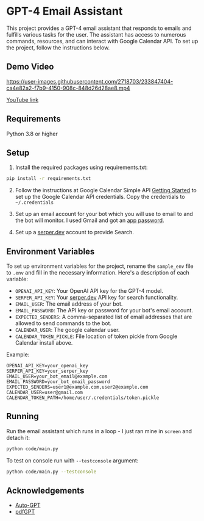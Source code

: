 # GPT-4 Email Assistant
This project provides a GPT-4 email assistant that responds to emails and fulfills various tasks for the user. The assistant has access to numerous commands, resources, and can interact with Google Calendar API. To set up the project, follow the instructions below.

## Demo Video
https://user-images.githubusercontent.com/2718703/233847404-ca4e82a2-f7b9-4150-908c-848d26d28ae8.mp4

[YouTube link](https://youtu.be/HoxkBxHqSuE)

## Requirements
Python 3.8 or higher

## Setup

1. Install the required packages using requirements.txt:

``` bash
pip install -r requirements.txt
```

2. Follow the instructions at Google Calendar Simple API [Getting Started](https://google-calendar-simple-api.readthedocs.io/en/latest/getting_started.html) to set up the Google Calendar API credentials. Copy the credentials to `~/.credentials`

3. Set up an email account for your bot which you will use to email to and the bot will monitor. I used Gmail and got an [app password](https://support.google.com/accounts/answer/185833?hl=en).

4. Set up a [serper.dev](https://serper.dev/) account to provide Search.

## Environment Variables

To set up environment variables for the project, rename the `sample_env` file to `.env` and fill in the necessary information. Here's a description of each variable:

* `OPENAI_API_KEY`: Your OpenAI API key for the GPT-4 model.
* `SERPER_API_KEY`: Your [serper.dev](https://serper.dev/) API key for search functionality.
* `EMAIL_USER`: The email address of your bot.
* `EMAIL_PASSWORD`: The API key or password for your bot's email account.
* `EXPECTED_SENDERS`: A comma-separated list of email addresses that are allowed to send commands to the bot.
* `CALENDAR_USER`: The google calendar user.
* `CALENDAR_TOKEN_PICKLE`: File location of token pickle from Google Calendar install above.

Example:

```plaintext
OPENAI_API_KEY=your_openai_key
SERPER_API_KEY=your_serper_key
EMAIL_USER=your_bot_email@example.com
EMAIL_PASSWORD=your_bot_email_password
EXPECTED_SENDERS=user1@example.com,user2@example.com
CALENDAR_USER=user@gmail.com
CALENDAR_TOKEN_PATH=/home/user/.credentials/token.pickle
```

## Running
Run the email assistant which runs in a loop - I just ran mine in `screen` and detach it:

``` bash
python code/main.py
```

To test on console run with `--testconsole` argument:

``` bash
python code/main.py --testconsole
```

## Acknowledgements
- [Auto-GPT](https://github.com/Torantulino/Auto-GPT)
- [pdfGPT](https://github.com/bhaskatripathi/pdfGPT)
